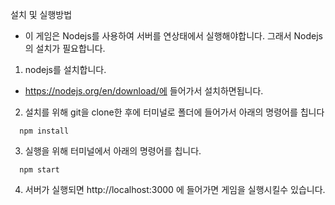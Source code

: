 설치 및 실행방법
 
  * 이 게임은 Nodejs를 사용하여 서버를 연상태에서 실행해야합니다. 그래서 Nodejs의 설치가 필요합니다.

  1) nodejs를 설치합니다.

  * https://nodejs.org/en/download/에 들어가서 설치하면됩니다.
  
  2) 설치를 위해 git을 clone한 후에 터미널로 폴더에 들어가서 아래의 명령어를 칩니다

  ```
    npm install
  ```

  3) 실행을 위해 터미널에서 아래의 명령어를 칩니다.

  ```
    npm start
  ```

  4) 서버가 실행되면 http://localhost:3000 에 들어가면 게임을 실행시킬수 있습니다.
